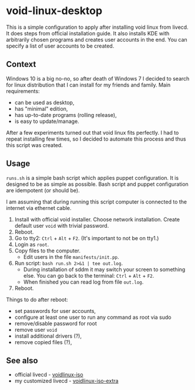 # void-linux-desktop

This is a simple configuration to apply after installing void linux from livecd. It does steps from official installation guide. It also installs KDE with arbitrarily chosen programs and creates user accounts in the end. You can specify a list of user accounts to be created.

## Context

Windows 10 is a big no-no, so after death of Windows 7 I decided to search for linux distribution that I can install for my friends and family. Main requirements:

* can be used as desktop,
* has "minimal" edition,
* has up-to-date programs (rolling release),
* is easy to update/manage.

After a few experiments turned out that void linux fits perfectly. I had to repeat installing few times, so I decided to automate this process and thus this script was created.

## Usage

`runs.sh` is a simple bash script which applies puppet configuration. It is designed to be as simple as possible. Bash script and puppet configuration are idempotent (or should be).

I am assuming that during running this script computer is connected to the internet via ethernet cable.

1. Install with official void installer. Choose network installation. Create default user `void` with trivial password.
2. Reboot.
3. Go to tty2: `Ctrl` + `Alt` + `F2`. (It's important to not be on tty1.)
4. Login as `root`.
5. Copy files to the computer.
    * Edit users in the file `manifests/init.pp`.
6. Run script: `bash run.sh 2>&1 | tee out.log`.
    * During installation of sddm it may switch your screen to something else. You can go back to the terminal: `Ctrl` + `Alt` + `F2`.
    * When finished you can read log from file `out.log`.
7. Reboot.

Things to do after reboot:
* set passwords for user accounts,
* configure at least one user to run any command as root via sudo
* remove/disable password for root
* remove user `void`
* install additional drivers (?),
* remove copied files (?),

## See also

* official livecd - [voidlinux-iso](https://alpha.de.repo.voidlinux.org/live/current/)
* my customized livecd - [voidlinux-iso-extra](https://github.com/kotoko/voidlinux-iso-extra)
